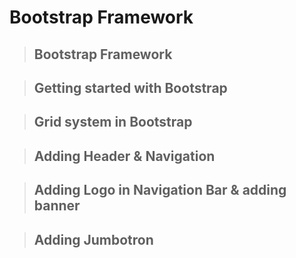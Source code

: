 # Bootstrap Framework 

> ## Bootstrap Framework
 
> ## Getting started with Bootstrap 

> ## Grid system in Bootstrap 

> ## Adding Header & Navigation

> ## Adding Logo in Navigation Bar & adding banner

> ## Adding Jumbotron


